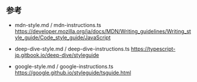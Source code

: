 ## 参考

- mdn-style.md / mdn-instructions.ts
  https://developer.mozilla.org/ja/docs/MDN/Writing_guidelines/Writing_style_guide/Code_style_guide/JavaScript

- deep-dive-style.md / deep-dive-instructions.ts
  https://typescript-jp.gitbook.io/deep-dive/styleguide

- google-style.md / google-instructions.ts
  https://google.github.io/styleguide/tsguide.html
